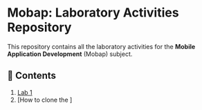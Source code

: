 <!-- # first_flutter

A new Flutter project.

## Getting Started

This project is a starting point for a Flutter application.

A few resources to get you started if this is your first Flutter project:

- [Lab: Write your first Flutter app](https://docs.flutter.dev/get-started/codelab)
- [Cookbook: Useful Flutter samples](https://docs.flutter.dev/cookbook)

For help getting started with Flutter development, view the
[online documentation](https://docs.flutter.dev/), which offers tutorials,
samples, guidance on mobile development, and a full API reference. -->

<!-- -->

<!-- # Mobap -->

<!-- ## Installation
1. Install Flutter SDK: [Installation Guide](https://flutter.dev/docs/get-started/install)
2. Clone the repository:
  ```bash
  git clone https://github.com/luckstraw/Mobap.git
  ```
3. Navigate to the project folder and install dependencies:
  ```bash
  cd myapp
  flutter pub get
  ```
4. Run the app on your desired platform:
  ```bash
  flutter run
  ``` -->

<!-- # Output
![Output](/assets/Output.png) -->

# Mobap: Laboratory Activities Repository

This repository contains all the laboratory activities for the **Mobile Application Development** (Mobap) subject. 

## 📂 **Contents**
1. [Lab 1](#lab-1)
2. [How to clone the  ]